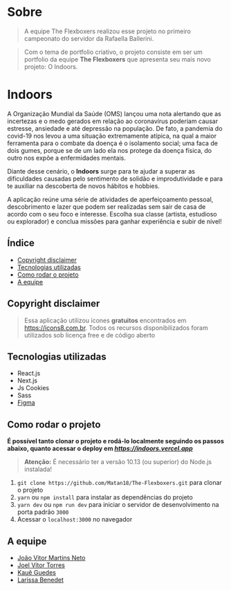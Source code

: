 # Sobre
> A equipe The Flexboxers realizou esse projeto no primeiro campeonato do servidor da Rafaella Ballerini.

> Com o tema de portfolio criativo, o projeto consiste em ser um portfolio da equipe **The Flexboxers** que apresenta seu mais novo projeto: O Indoors.
# Indoors

A Organização Mundial da Saúde (OMS) lançou uma nota alertando que as incertezas e o medo gerados em relação ao coronavírus poderiam causar estresse, ansiedade e até depressão na população. De fato, a pandemia do covid-19 nos levou a uma situação extremamente atípica, na qual a maior ferramenta para o combate da doença é o isolamento social; uma faca de dois gumes, porque se de um lado ela nos protege da doença física, do outro nos expõe a enfermidades mentais.

Diante desse cenário, o **Indoors** surge para te ajudar a superar as dificuldades causadas pelo sentimento de solidão e improdutividade e para te auxiliar na descoberta de novos hábitos e hobbies.

A aplicação reúne uma série de atividades de aperfeiçoamento pessoal, descobrimento e lazer que podem ser realizadas sem sair de casa de acordo com o seu foco e interesse. Escolha sua classe (artista, estudioso ou explorador) e conclua missões para ganhar experiência e subir de nível!

## Índice
  - [Copyright disclaimer](#copyright-disclaimer)
  - [Tecnologias utilizadas](#tecnologias-utilizadas)
  - [Como rodar o projeto](#como-rodar-o-projeto)
  - [A equipe](#a-equipe)

## Copyright disclaimer

> Essa aplicação utilizou ícones **gratuitos** encontrados em https://icons8.com.br. Todos os recursos disponibilizados foram utilizados sob licença free e de código aberto

## Tecnologias utilizadas

-   React.js
-   Next.js
-   Js Cookies
-   Sass
-   [Figma](https://www.figma.com/file/U8gNk00YMQabYapQRmICiF/Projeto-The-Flexboxers?node-id=0%3A1)

## Como rodar o projeto

**É possível tanto clonar o projeto e rodá-lo localmente seguindo os passos abaixo, quanto acessar o deploy em *https://indoors.vercel.app***

> **Atenção:** É necessário ter a versão 10.13 (ou superior) do Node.js instalada!

1. `git clone https://github.com/Matan18/The-Flexboxers.git` para clonar o projeto
2. `yarn` ou `npm install` para instalar as dependências do projeto
3. `yarn dev` ou `npm run dev` para iniciar o servidor de desenvolvimento na porta padrão `3000`
4. Acessar o `localhost:3000` no navegador

## A equipe

-   [João Vitor Martins Neto](https://github.com/Joao-1)
-   [Joel Vítor Torres](https://github.com/joevtap)
-   [Kauê Guedes](https://github.com/Kaue-G)
-   [Larissa Benedet](https://github.com/larissabenedet)
